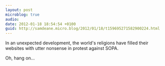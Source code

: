 ```yaml
---
layout: post
microblog: true
audio: 
date: 2012-01-18 18:54:54 +0100
guid: http://samdeane.micro.blog/2012/01/18/t159695271582900224.html
---
```

In an unexpected development, the world's religions have filled their websites with utter nonsense in protest against SOPA.

Oh, hang on…
